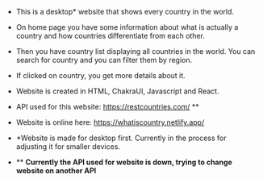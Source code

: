 * This is a desktop* website that shows every country in the world.
* On home page you have some information about what is actually a country and how countries differentiate from each other.
* Then you have country list displaying all countries in the world. You can search for country and you can filter them by region.
* If clicked on country, you get more details about it.
* Website is created in HTML, ChakraUI, Javascript and React.

* API used for this website: https://restcountries.com/ **

* Website is online here: https://whatiscountry.netlify.app/

* *Website is made for desktop first. Currently in the process for adjusting it for smaller devices.
* ** **Currently the API used for website is down, trying to change website on another API**
